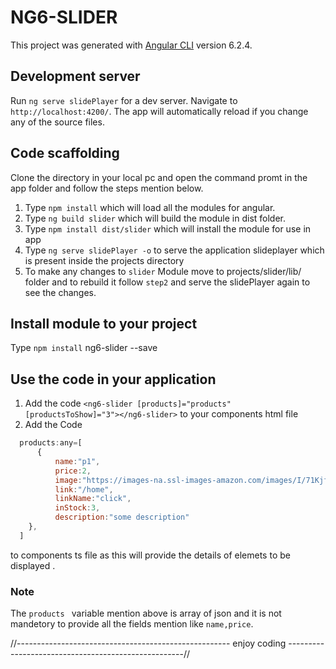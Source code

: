 # NG6-SLIDER

This project was generated with [Angular CLI](https://github.com/angular/angular-cli) version 6.2.4.

## Development server

Run `ng serve slidePlayer` for a dev server. Navigate to `http://localhost:4200/`. The app will automatically reload if you change any of the source files.

## Code scaffolding

Clone the directory in your local pc and open the command promt in the app folder and follow the steps mention below.

1. Type `npm install` which will load all the modules for angular.
2. Type `ng build slider` which will build the module in dist folder.
3. Type `npm install dist/slider` which will install the module for use in app
4. Type `ng serve slidePlayer -o` to serve the application slideplayer which is present inside the projects directory
5. To make any changes to `slider` Module move to projects/slider/lib/ folder and to rebuild it follow `step2` and serve the slidePlayer again to see the changes. 


## Install module to your project

Type `npm install` ng6-slider --save

## Use the code in your application
 
1. Add the code `<ng6-slider [products]="products" [productsToShow]="3"></ng6-slider>` to your components html file
2. Add the Code 
```javascript
  products:any=[
	  {
		  name:"p1",
		  price:2,
		  image:"https://images-na.ssl-images-amazon.com/images/I/71KjfWD%2ByeL._SL1500_.jpg",
		  link:"/home",
		  linkName:"click",
		  inStock:3,
		  description:"some description" 
    },
  ]
  ```
  to components ts file as this will provide the details of elemets to be displayed .
  
  ### Note
  The `products ` variable mention above is array of json and it is not mandetory to provide all the fields mention like `name,price`.

//----------------------------------------------------- enjoy coding ----------------------------------------------------//




